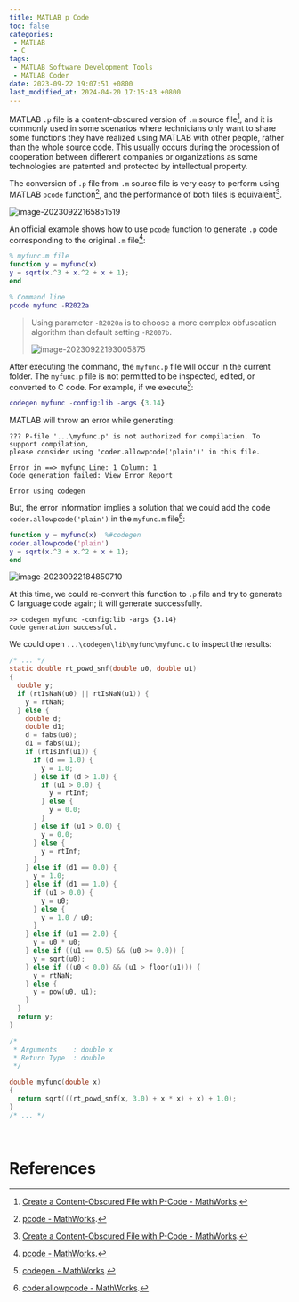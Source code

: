 ```yaml
---
title: MATLAB p Code
toc: false
categories:
 - MATLAB
 - C
tags:
 - MATLAB Software Development Tools
 - MATLAB Coder
date: 2023-09-22 19:07:51 +0800
last_modified_at: 2024-04-20 17:15:43 +0800
---
```


MATLAB `.p` file is a content-obscured version of `.m` source file[^1], and it is commonly used in some scenarios where technicians only want to share some functions they have realized using MATLAB with other people, rather than the whole source code. This usually occurs during the procession of cooperation between different companies or organizations as some technologies are patented and protected by intellectual property.

The conversion of `.p` file from `.m` source file is very easy to perform using MATLAB `pcode` function[^2], and the performance of both files is equivalent[^1].

![image-20230922165851519](https://raw.githubusercontent.com/Ma1017/blog-images/main/imgs/image-20230922165851519.png)

An official example shows how to use `pcode` function to generate `.p` code corresponding to the original `.m` file[^2]:

```matlab
% myfunc.m file
function y = myfunc(x)
y = sqrt(x.^3 + x.^2 + x + 1);
end
```

```matlab
% Command line
pcode myfunc -R2022a
```

> Using parameter `-R2020a` is to choose a more complex obfuscation algorithm than default setting `-R2007b`.
>
> <img src="https://raw.githubusercontent.com/Ma1017/blog-images/main/imgs/image-20230922193005875.png" alt="image-20230922193005875"  />

After executing the command, the `myfunc.p` file will occur in the current folder. The `myfunc.p` file is not permitted to be inspected, edited, or converted to C code. For example, if we execute[^3]:

```matlab
codegen myfunc -config:lib -args {3.14}
```

MATLAB will throw an error while generating:

```
??? P-file '...\myfunc.p' is not authorized for compilation. To support compilation,
please consider using 'coder.allowpcode('plain')' in this file.

Error in ==> myfunc Line: 1 Column: 1
Code generation failed: View Error Report

Error using codegen
```

But, the error information implies a solution that we could add the code `coder.allowpcode('plain')` in the `myfunc.m` file[^4]:

```matlab
function y = myfunc(x)  %#codegen
coder.allowpcode('plain')
y = sqrt(x.^3 + x.^2 + x + 1);
end
```

<img src="https://raw.githubusercontent.com/Ma1017/blog-images/main/imgs/image-20230922184850710.png" alt="image-20230922184850710"  />

At this time, we could re-convert this function to `.p` file and try to generate C language code again; it will generate successfully. 

```
>> codegen myfunc -config:lib -args {3.14}
Code generation successful.
```

We could open `...\codegen\lib\myfunc\myfunc.c` to inspect the results:

```c
/* ... */
static double rt_powd_snf(double u0, double u1)
{
  double y;
  if (rtIsNaN(u0) || rtIsNaN(u1)) {
    y = rtNaN;
  } else {
    double d;
    double d1;
    d = fabs(u0);
    d1 = fabs(u1);
    if (rtIsInf(u1)) {
      if (d == 1.0) {
        y = 1.0;
      } else if (d > 1.0) {
        if (u1 > 0.0) {
          y = rtInf;
        } else {
          y = 0.0;
        }
      } else if (u1 > 0.0) {
        y = 0.0;
      } else {
        y = rtInf;
      }
    } else if (d1 == 0.0) {
      y = 1.0;
    } else if (d1 == 1.0) {
      if (u1 > 0.0) {
        y = u0;
      } else {
        y = 1.0 / u0;
      }
    } else if (u1 == 2.0) {
      y = u0 * u0;
    } else if ((u1 == 0.5) && (u0 >= 0.0)) {
      y = sqrt(u0);
    } else if ((u0 < 0.0) && (u1 > floor(u1))) {
      y = rtNaN;
    } else {
      y = pow(u0, u1);
    }
  }
  return y;
}

/*
 * Arguments    : double x
 * Return Type  : double
 */

double myfunc(double x)
{
  return sqrt(((rt_powd_snf(x, 3.0) + x * x) + x) + 1.0);
}
/* ... */
```

<br>

# References

[^1]: [Create a Content-Obscured File with P-Code - MathWorks](https://ww2.mathworks.cn/help/matlab/matlab_prog/building-a-content-obscured-format-with-p-code.html).
[^2]: [pcode - MathWorks](https://ww2.mathworks.cn/help/matlab/ref/pcode.html).
[^3]: [codegen - MathWorks](https://ww2.mathworks.cn/help/coder/ref/codegen.html).
[^4]: [coder.allowpcode - MathWorks](https://ww2.mathworks.cn/help/simulink/slref/coder.allowpcode.html).